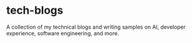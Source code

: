 # tech-blogs
A collection of my technical blogs and writing samples on AI, developer experience, software engineering, and more.

